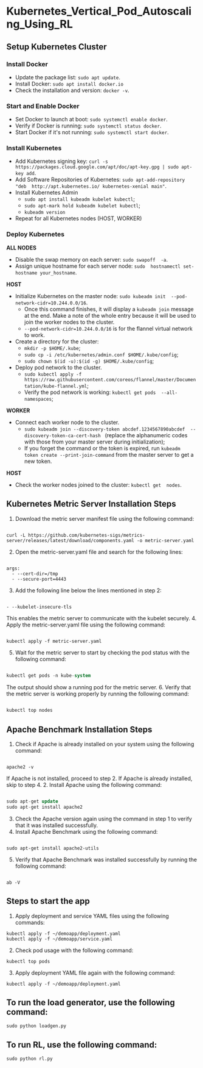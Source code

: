 # Kubernetes_Vertical_Pod_Autoscaling_Using_RL
## Setup Kubernetes Cluster



### Install Docker

- Update the package list: `sudo apt update`.
- Install Docker: `sudo apt install docker.io` 
- Check the installation and version: `docker -v`.

### Start and Enable Docker

- Set Docker to launch at boot: `sudo systemctl enable docker`.
- Verify if Docker is running: `sudo systemctl status docker`.
- Start Docker if it's not running: `sudo systemctl start docker`.

### Install Kubernetes

- Add Kubernetes signing key: `curl -s 
https://packages.cloud.google.com/apt/doc/apt-key.gpg | sudo apt-key add`.
- Add Software Repositories of Kubernetes: `sudo apt-add-repository "deb 
http://apt.kubernetes.io/ kubernetes-xenial main"`.
- Install Kubernetes Admin
    - `sudo apt install kubeadm kubelet kubectl`;
    - `sudo apt-mark hold kubeadm kubelet kubectl`;
    - `kubeadm version` 
- Repeat for all Kubernetes nodes (HOST, WORKER)

### Deploy Kubernetes

**ALL NODES**
 - Disable the swap memory on each server: `sudo swapoff 
-a`.
-  Assign unique hostname for each server node: `sudo 
hostnamectl set-hostname your_hostname`. <br>

**HOST** 
- Initialize Kubernetes on the master node: `sudo kubeadm init 
--pod-network-cidr=10.244.0.0/16`.
    - Once this command finishes, it will display a `kubeadm join` message 
at the end. Make a note of the whole entry because it will be used to join 
the worker nodes to the cluster.
    - `--pod-network-cidr=10.244.0.0/16` is for the flannel virtual 
network to work.
-  Create a directory for the cluster:
    - `mkdir -p $HOME/.kube`;
    - `sudo cp -i /etc/kubernetes/admin.conf $HOME/.kube/config`;
    - `sudo chown $(id -u):$(id -g) $HOME/.kube/config`;
-  Deploy pod network to the cluster. 
    - `sudo kubectl apply -f 
https://raw.githubusercontent.com/coreos/flannel/master/Documentation/kube-flannel.yml`;
    - Verify the pod network is working: `kubectl get pods 
--all-namespaces`; <br>

**WORKER** 
- Connect each worker node to the cluster.
    - `sudo kubeadm join --discovery-token abcdef.1234567890abcdef 
--discovery-token-ca-cert-hash ` (replace the alphanumeric codes with 
those from your master server during initialization);
    - If you forget the command or the token is expired, run `kubeadm 
token create --print-join-command` from the master server to get a new 
token.<br>

**HOST** 
 - Check the worker nodes joined to the cluster: `kubectl get 
nodes`. 

## Kubernetes Metric Server Installation Steps 
1. Download the metric server manifest file using the following command:

```arduino

curl -L https://github.com/kubernetes-sigs/metrics-server/releases/latest/download/components.yaml -o metric-server.yaml
``` 
2. Open the metric-server.yaml file and search for the following lines:

```less

args:
  - --cert-dir=/tmp
  - --secure-port=4443
``` 
3. Add the following line below the lines mentioned in step 2:

```css

- --kubelet-insecure-tls
```

This enables the metric server to communicate with the kubelet securely. 
4. Apply the metric-server.yaml file using the following command:

```

kubectl apply -f metric-server.yaml
``` 
5. Wait for the metric server to start by checking the pod status with the following command:

```sql

kubectl get pods -n kube-system
```

The output should show a running pod for the metric server. 
6. Verify that the metric server is working properly by running the following command:

```css

kubectl top nodes
```
## Apache Benchmark Installation Steps 
1. Check if Apache is already installed on your system using the following command:

```

apache2 -v
```

If Apache is not installed, proceed to step 2. If Apache is already installed, skip to step 4. 
2. Install Apache using the following command:

```sql

sudo apt-get update
sudo apt-get install apache2
```
3. Check the Apache version again using the command in step 1 to verify that it was installed successfully. 
4. Install Apache Benchmark using the following command:

```arduino

sudo apt-get install apache2-utils
``` 
5. Verify that Apache Benchmark was installed successfully by running the following command:

```

ab -V
```
## Steps to start the app


1. Apply deployment and service YAML files using the following commands:     
```
kubectl apply -f ~/demoapp/deployment.yaml
kubectl apply -f ~/demoapp/service.yaml
```
2. Check pod usage with the following command:
```
kubectl top pods
``` 
3. Apply deployment YAML file again with the following command:     
```
kubectl apply -f ~/demoapp/deployment.yaml
```

## To run the load generator, use the following command:

```
sudo python loadgen.py
```

## To run RL, use the following command:

```
sudo python rl.py
```








#
